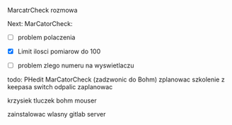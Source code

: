 MarcatrCheck
rozmowa 

Next:
MarCatorCheck:
- [ ] problem polaczenia
- [x] Limit ilosci pomiarow do 100
- [ ] problem zlego numeru na wyswietlaczu


todo:
PHedit
MarCatorCheck (zadzwonic do Bohm)
zplanowac szkolenie z keepasa
switch odpalic zaplanowac


krzysiek tluczek
bohm
mouser

zainstalowac wlasny gitlab server
